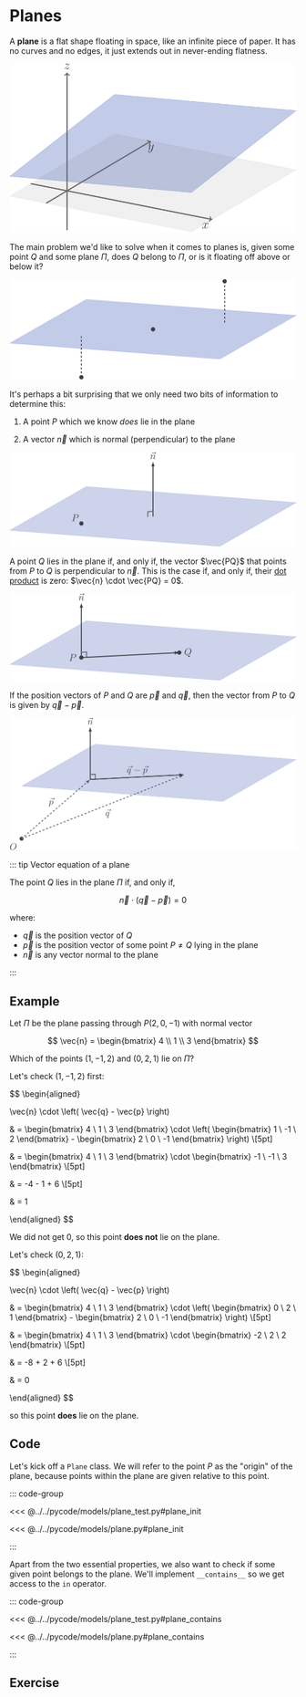 # Planes

A **plane** is a flat shape floating in space, like an infinite piece of paper.
It has no curves and no edges, it just extends out in never-ending flatness.

![](../../images/basic-plane.svg)

The main problem we'd like to solve when it comes to planes is, given some point
$Q$ and some plane $\Pi$, does $Q$ belong to $\Pi$, or is it floating off above
or below it?

![](../../images/basic-plane-q.svg)

It's perhaps a bit surprising that we only need two bits of information to
determine this:

1. A point $P$ which we know _does_ lie in the plane

1. A vector $\vec{n}$ which is normal (perpendicular) to the plane

![](../../images/basic-plane-n.svg)

A point $Q$ lies in the plane if, and only if, the vector $\vec{PQ}$ that points
from $P$ to $Q$ is perpendicular to $\vec{n}$. This is the case if, and only if,
their [dot product](../vectors/subtracting-vectors) is zero:
$\vec{n} \cdot \vec{PQ} = 0$.

![](../../images/basic-plane-pq.svg)

If the position vectors of $P$ and $Q$ are $\vec{p}$ and $\vec{q}$, then the
vector from $P$ to $Q$ is given by $\vec{q} - \vec{p}$.

![](../../images/basic-plane-pqo.svg)

::: tip Vector equation of a plane

The point $Q$ lies in the plane $\Pi$ if, and only if,

$$
\vec{n} \cdot \left( \vec{q} - \vec{p} \right) = 0
$$

where:

- $\vec{q}$ is the position vector of $Q$
- $\vec{p}$ is the position vector of some point $P \neq Q$ lying in the plane
- $\vec{n}$ is any vector normal to the plane

:::

## Example

Let $\Pi$ be the plane passing through $P(2, 0, -1)$ with normal vector

$$
\vec{n} = \begin{bmatrix} 4 \\ 1 \\ 3 \end{bmatrix}
$$

Which of the points $(1, -1, 2)$ and $(0, 2, 1)$ lie on $\Pi$?

Let's check $(1, -1, 2)$ first:

$$
\begin{aligned}

\vec{n} \cdot \left( \vec{q} - \vec{p} \right)

& = \begin{bmatrix} 4 \\ 1 \\ 3 \end{bmatrix} \cdot \left( \begin{bmatrix} 1 \\ -1 \\ 2 \end{bmatrix} - \begin{bmatrix} 2 \\ 0 \\ -1 \end{bmatrix} \right) \\[5pt]

& = \begin{bmatrix} 4 \\ 1 \\ 3 \end{bmatrix} \cdot \begin{bmatrix} -1 \\ -1 \\ 3 \end{bmatrix} \\[5pt]

& = -4 - 1 + 6 \\[5pt]

& = 1

\end{aligned}
$$

We did not get $0$, so this point **does not** lie on the plane.

Let's check $(0, 2, 1)$:

$$
\begin{aligned}

\vec{n} \cdot \left( \vec{q} - \vec{p} \right)

& = \begin{bmatrix} 4 \\ 1 \\ 3 \end{bmatrix} \cdot \left( \begin{bmatrix} 0 \\ 2 \\ 1 \end{bmatrix} - \begin{bmatrix} 2 \\ 0 \\ -1 \end{bmatrix} \right) \\[5pt]

& = \begin{bmatrix} 4 \\ 1 \\ 3 \end{bmatrix} \cdot \begin{bmatrix} -2 \\ 2 \\ 2 \end{bmatrix} \\[5pt]

& = -8 + 2 + 6 \\[5pt]

& = 0

\end{aligned}
$$

so this point **does** lie on the plane.

## Code

Let's kick off a `Plane` class. We will refer to the point $P$ as the "origin"
of the plane, because points within the plane are given relative to this point.

::: code-group

<<< @../../pycode/models/plane_test.py#plane_init

<<< @../../pycode/models/plane.py#plane_init

:::

Apart from the two essential properties, we also want to check if some given
point belongs to the plane. We'll implement `__contains__` so we get access to
the `in` operator.

::: code-group

<<< @../../pycode/models/plane_test.py#plane_contains

<<< @../../pycode/models/plane.py#plane_contains

:::

## Exercise

<Exercise id="" />
